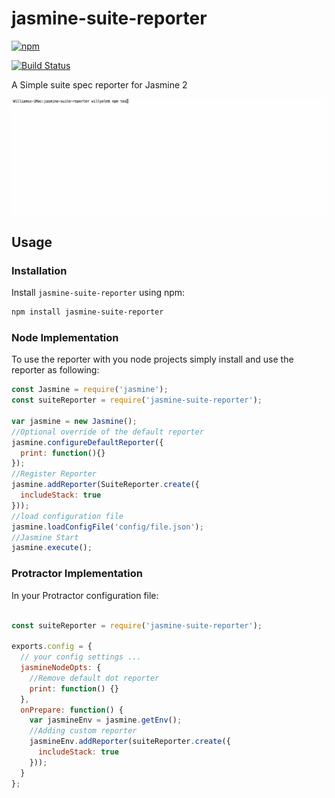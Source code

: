 # jasmine-suite-reporter

[![npm](https://img.shields.io/npm/v/npm.svg)](https://www.npmjs.com/package/jasmine-suite-reporter) 

[![Build Status](https://travis-ci.org/willyelm/jasmine-suite-reporter.svg?branch=master)](https://travis-ci.org/willyelm/jasmine-suite-reporter)

A Simple suite spec reporter for Jasmine 2

![](screen.gif)

## Usage

### Installation

Install `jasmine-suite-reporter` using npm:

```sh
npm install jasmine-suite-reporter

```

### Node Implementation

To use the reporter with you node projects simply install and use the
reporter as following:

```javascript
const Jasmine = require('jasmine');
const suiteReporter = require('jasmine-suite-reporter');

var jasmine = new Jasmine();
//Optional override of the default reporter
jasmine.configureDefaultReporter({
  print: function(){}
});
//Register Reporter
jasmine.addReporter(SuiteReporter.create({
  includeStack: true
}));
//load configuration file
jasmine.loadConfigFile('config/file.json');
//Jasmine Start
jasmine.execute();

```

### Protractor Implementation

In your Protractor configuration file:

```javascript

const suiteReporter = require('jasmine-suite-reporter');

exports.config = {
  // your config settings ...
  jasmineNodeOpts: {
    //Remove default dot reporter
    print: function() {}
  },
  onPrepare: function() {
    var jasmineEnv = jasmine.getEnv();
    //Adding custom reporter
    jasmineEnv.addReporter(suiteReporter.create({
      includeStack: true
    }));
  }
};

```
